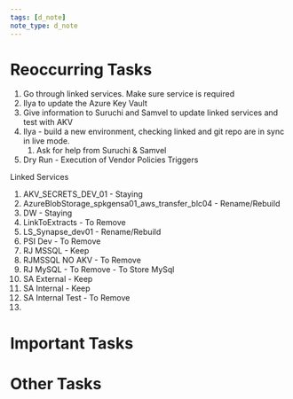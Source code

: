 ```yaml
---
tags: [d_note]
note_type: d_note
---
```


# Reoccurring Tasks
1. Go through linked services. Make sure service is required
2. Ilya to update the Azure Key Vault
3. Give information to Suruchi and Samvel to update linked services and test with AKV
4. Ilya - build a new environment, checking linked and git repo are in sync in live mode.
	1. Ask for help from Suruchi & Samvel
5. Dry Run - Execution of Vendor Policies Triggers

Linked Services
1. AKV_SECRETS_DEV_01 - Staying
2. AzureBlobStorage_spkgensa01_aws_transfer_blc04 - Rename/Rebuild
3. DW - Staying
4. LinkToExtracts - To Remove
5. LS_Synapse_dev01 - Rename/Rebuild
6. PSI Dev - To Remove
7. RJ MSSQL - Keep
8. RJMSSQL NO AKV - To Remove
9. RJ MySQL - To Remove - To Store MySql
10. SA External - Keep
11. SA Internal - Keep
12. SA Internal Test - To Remove
13. 


# Important Tasks

# Other Tasks
